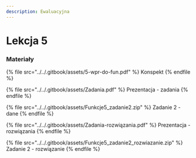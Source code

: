 ```yaml
---
description: Ewaluacyjna
---
```


# Lekcja 5

### Materiały

{% file src="../../.gitbook/assets/5-wpr-do-fun.pdf" %}
Konspekt
{% endfile %}

{% file src="../../.gitbook/assets/Zadania.pdf" %}
Prezentacja - zadania
{% endfile %}

{% file src="../../.gitbook/assets/Funkcje5_zadanie2.zip" %}
Zadanie 2 - dane
{% endfile %}

{% file src="../../.gitbook/assets/Zadania-rozwiązania.pdf" %}
Prezentacja - rozwiązania
{% endfile %}

{% file src="../../.gitbook/assets/Funkcje5_zadanie2_rozwiazanie.zip" %}
Zadanie 2 - rozwiązanie
{% endfile %}
